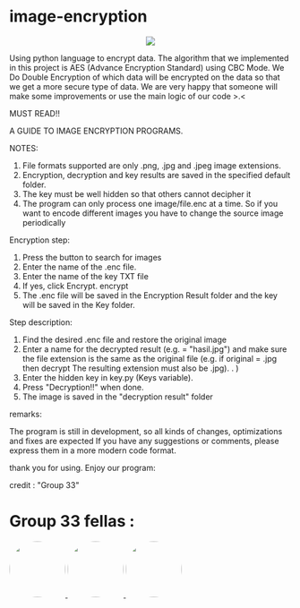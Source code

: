 # image-encryption
<p align="center">
  <img src="https://github.com/Lost1101/Image-Encryption-v.01/assets/114213500/b272deb7-b908-4f89-9161-0ac7c8db8a33" />
</p>

Using python language to encrypt data. The algorithm that we implemented in this project is AES (Advance Encryption Standard) using CBC Mode. We Do Double Encryption of which data will be encrypted on the data so that we get a more secure type of data. We are very happy that someone will make some improvements or use the main logic of our code >.&lt;

MUST READ!!

A GUIDE TO IMAGE ENCRYPTION PROGRAMS.

NOTES:

1. File formats supported are only .png, .jpg and .jpeg image extensions.
2. Encryption, decryption and key results are saved in the specified default folder.
3. The key must be well hidden so that others cannot decipher it
4. The program can only process one image/file.enc at a time. So if you want to encode different images you have to change the source image periodically

Encryption step:

1. Press the button to search for images
2. Enter the name of the .enc file.
3. Enter the name of the key TXT file
4. If yes, click Encrypt. encrypt
5. The .enc file will be saved in the Encryption Result folder and the key will be saved in the Key folder.

Step description:

1. Find the desired .enc file and restore the original image
2. Enter a name for the decrypted result (e.g. = "hasil.jpg") and make sure the file extension is the same as the original file (e.g. if original = .jpg then decrypt The resulting extension must also be .jpg). . )
3. Enter the hidden key in key.py (Keys variable).
4. Press "Decryption!!" when done.
5. The image is saved in the "decryption result" folder

remarks:

The program is still in development, so all kinds of changes, optimizations and fixes are expected
If you have any suggestions or comments, please express them in a more modern code format.

thank you for using. Enjoy our program:

credit :
"Group 33"

 # Group 33 fellas :
  <a href = "https://github.com/Lost1101">
  <img src = "https://avatars.githubusercontent.com/u/114213500?v=4" style="width:100px; height=100%; border-radius:50%"/>
</a>
 <a href = "https://github.com/RyZal25">
  <img src = "https://avatars.githubusercontent.com/u/118142575?v=4"  style="width:100px; height=100%; border-radius:50%"/>
</a>
 <a href = "https://github.com/revlizn">
  <img src = "https://avatars.githubusercontent.com/u/114213552?v=4"  style="width:100px; height=100%; border-radius:50%"/>
</a>
